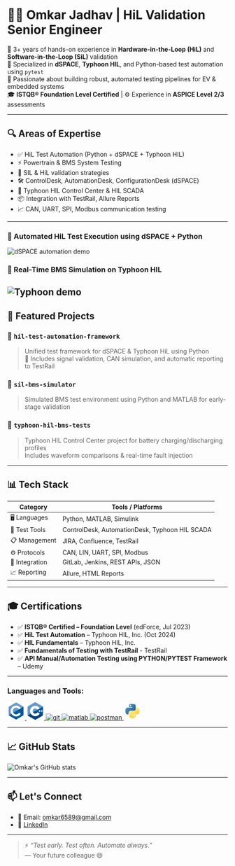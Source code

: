 # 👨‍🔧 Omkar Jadhav | HiL Validation Senior Engineer

🎯 3+ years of hands-on experience in **Hardware-in-the-Loop (HiL)** and **Software-in-the-Loop (SiL)** validation  
🔧 Specialized in **dSPACE**, **Typhoon HIL**, and Python-based test automation using `pytest`  
📍 Passionate about building robust, automated testing pipelines for EV & embedded systems  
🎓 **ISTQB® Foundation Level Certified** | ⚙️ Experience in **ASPICE Level 2/3** assessments

---

## 🔍 Areas of Expertise

- ✅ HiL Test Automation (Python + dSPACE + Typhoon HIL)
- ⚡ Powertrain & BMS System Testing
- 🧪 SIL & HiL validation strategies
- 🛠️ ControlDesk, AutomationDesk, ConfigurationDesk (dSPACE)
- 🧰 Typhoon HIL Control Center & HIL SCADA
- 📦 Integration with TestRail, Allure Reports
- 📈 CAN, UART, SPI, Modbus communication testing

---

### 🚗 Automated HiL Test Execution using dSPACE + Python  
![dSPACE automation demo](./assets/dspace_hil_demo.gif)

### 🔌 Real-Time BMS Simulation on Typhoon HIL  
![Typhoon demo](./assets/typhoon_bms_test.gif)
---

## 📂 Featured Projects

### 🔹 `hil-test-automation-framework`
> Unified test framework for dSPACE & Typhoon HiL using Python  
> 🚀 Includes signal validation, CAN simulation, and automatic reporting to TestRail

### 🔹 `sil-bms-simulator`
> Simulated BMS test environment using Python and MATLAB for early-stage validation

### 🔹 `typhoon-hil-bms-tests`
> Typhoon HIL Control Center project for battery charging/discharging profiles  
> Includes waveform comparisons & real-time fault injection

---

## 📊 Tech Stack

| Category          | Tools / Platforms                             |
|------------------|-------------------------------------------------|
| 🖥️ Languages     | Python, MATLAB, Simulink                        |
| 🧪 Test Tools     | ControlDesk, AutomationDesk, Typhoon HIL SCADA |
| 📋 Management     | JIRA, Confluence, TestRail                     |
| ⚙️ Protocols     | CAN, LIN, UART, SPI, Modbus                     |
| 🧩 Integration   | GitLab, Jenkins, REST APIs, JSON                |
| 📈 Reporting     | Allure, HTML Reports                            |

---

## 🎓 Certifications

- ✅ **ISTQB® Certified – Foundation Level** (edForce, Jul 2023)
- ✅ **HiL Test Automation** – Typhoon HIL, Inc. (Oct 2024)
- ✅ **HIL Fundamentals** – Typhoon HIL, Inc.
- ✅ **Fundamentals of Testing with TestRail** - TestRail
- ✅ **API Manual/Automation Testing using PYTHON/PYTEST Framework** – Udemy

---

<h3 align="left">Languages and Tools:</h3>
<p align="left"> <a href="https://www.cprogramming.com/" target="_blank" rel="noreferrer"> <img src="https://raw.githubusercontent.com/devicons/devicon/master/icons/c/c-original.svg" alt="c" width="40" height="40"/> </a> <a href="https://www.w3schools.com/cpp/" target="_blank" rel="noreferrer"> <img src="https://raw.githubusercontent.com/devicons/devicon/master/icons/cplusplus/cplusplus-original.svg" alt="cplusplus" width="40" height="40"/> </a> <a href="https://git-scm.com/" target="_blank" rel="noreferrer"> <img src="https://www.vectorlogo.zone/logos/git-scm/git-scm-icon.svg" alt="git" width="40" height="40"/> </a> <a href="https://www.mathworks.com/" target="_blank" rel="noreferrer"> <img src="https://upload.wikimedia.org/wikipedia/commons/2/21/Matlab_Logo.png" alt="matlab" width="40" height="40"/> </a> <a href="https://postman.com" target="_blank" rel="noreferrer"> <img src="https://www.vectorlogo.zone/logos/getpostman/getpostman-icon.svg" alt="postman" width="40" height="40"/> </a> <a href="https://www.python.org" target="_blank" rel="noreferrer"> <img src="https://raw.githubusercontent.com/devicons/devicon/master/icons/python/python-original.svg" alt="python" width="40" height="40"/> </a> </p>

---
## 📈 GitHub Stats

![Omkar's GitHub stats](https://github-readme-stats.vercel.app/api?username=omkarajadhav&show_icons=true&theme=radical)

---

## 📫 Let's Connect

- 📧 Email: omkar6589@gmail.com  
- 🔗 [LinkedIn](www.linkedin.com/in/omkar-jadhav651997)

---

> ⚡ *“Test early. Test often. Automate always.”*  
> — Your future colleague 😄
